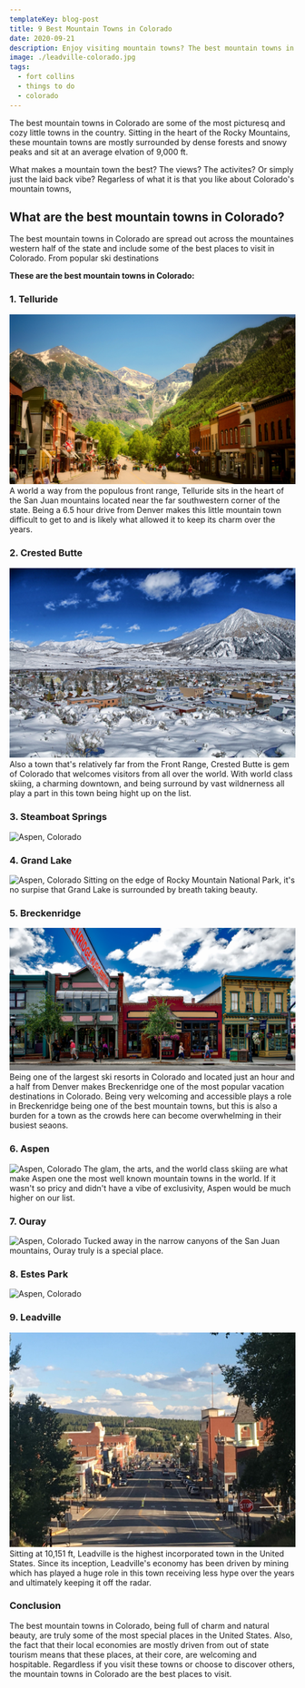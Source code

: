 ```yaml
---
templateKey: blog-post
title: 9 Best Mountain Towns in Colorado
date: 2020-09-21
description: Enjoy visiting mountain towns? The best mountain towns in Colorado are home to some of the most beautiful places not just in the United States, but the entire world.
image: ./leadville-colorado.jpg
tags:
  - fort collins
  - things to do
  - colorado
---
```

The best mountain towns in Colorado are some of the most picturesq and cozy little towns in the country. Sitting in the heart of the Rocky Mountains, these mountain towns are mostly surrounded by dense forests and snowy peaks and sit at an average elvation of 9,000 ft. 

What makes a mountain town the best? The views? The activites? Or simply just the laid back vibe? Regarless of what it is that you like about Colorado's mountain towns,

## What are the best mountain towns in Colorado?
The best mountain towns in Colorado are spread out across the mountaines western half of the state and include some of the best places to visit in Colorado. From popular ski destinations  

**These are the best mountain towns in Colorado:**
### 1. Telluride
![Telluride Colorado](./telluride.jpg)
A world a way from the populous front range, Telluride sits in the heart of the San Juan mountains located near the far southwestern corner of the state. Being a 6.5 hour drive from Denver makes this little mountain town difficult to get to and is likely what allowed it to keep its charm over the years.

### 2. Crested Butte
![Crested Butte, Colorado](./crested-butte.jpg)
Also a town that's relatively far from the Front Range, Crested Butte is gem of Colorado that welcomes visitors from all over the world. With world class skiing, a charming downtown, and being surround by vast wildnerness all play a part in this town being hight up on the list.

### 3. Steamboat Springs
![Aspen, Colorado](./steamboat-springs-colorado.jpg)


### 4. Grand Lake
![Aspen, Colorado](./grand-lake-colorado.jpg)
Sitting on the edge of Rocky Mountain National Park, it's no surpise that Grand Lake is surrounded by breath taking beauty. 

### 5. Breckenridge 
![Breckenridge, Colorado](./breckenridge.jpg)
Being one of the largest ski resorts in Colorado and located just an hour and a half from Denver makes Breckenridge one of the most popular vacation destinations in Colorado. Being very welcoming and accessible plays a role in Breckenridge being one of the best mountain towns, but this is also a burden for a town as the crowds here can become overwhelming in their busiest seaons.

### 6. Aspen 
![Aspen, Colorado](./aspen.jpg)
The glam, the arts, and the world class skiing are what make Aspen one the most well known mountain towns in the world. If it wasn't so pricy and didn't have a vibe of exclusivity, Aspen would be much higher on our list.

### 7. Ouray
![Aspen, Colorado](./ouray-colorado.jpg)
Tucked away in the narrow canyons of the San Juan mountains, Ouray truly is a special place.

### 8. Estes Park
![Aspen, Colorado](./estes-park-colorado.jpg)


### 9. Leadville 
![Leadville, Colorado](./leadville-colorado.jpg)
Sitting at 10,151 ft, Leadville is the highest incorporated town in the United States. Since its inception, Leadville's economy has been driven by mining which has played a huge role in this town receiving less hype over the years and ultimately keeping it off the radar.

### Conclusion
The best mountain towns in Colorado, being full of charm and natural beauty, are truly some of the most special places in the United States. Also, the fact that their local economies are mostly driven from out of state tourism means that these places, at their core, are welcoming and hospitable. Regardless if you visit these towns or choose to discover others, the mountain towns in Colorado are the best places to visit.
